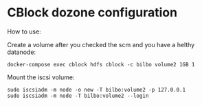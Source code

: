# CBlock dozone configuration

How to use:


Create a volume after you checked the scm and you have a helthy datanode:
```
docker-compose exec cblock hdfs cblock -c bilbo volume2 1GB 1

```

Mount the iscsi volume:

```
sudo iscsiadm -m node -o new -T bilbo:volume2 -p 127.0.0.1
sudo iscsiadm -m node -T bilbo:volume2 --login
```
